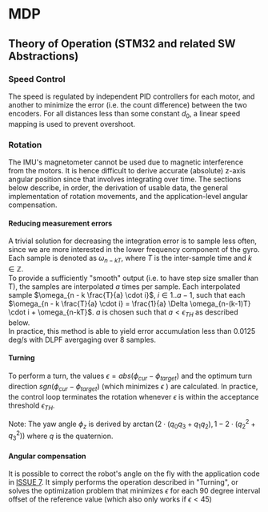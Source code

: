 # MDP
 
## Theory of Operation (STM32 and related SW Abstractions)
### Speed Control
The speed is regulated by independent PID controllers for each motor, and another to minimize the error (i.e. the count difference) between the two encoders. For all distances less than some constant $d_0$, a linear speed mapping is used to prevent overshoot.

### Rotation
The IMU's magnetometer cannot be used due to magnetic interference from the motors. It is hence difficult to derive accurate (absolute) z-axis angular position since that involves integrating over time. The sections below describe, in order, the derivation of usable data, the general implementation of rotation movements, and the application-level angular compensation.

#### Reducing measurement errors
A trivial solution for decreasing the integration error is to sample less often, since we are more interested in the lower frequency component of the gyro. Each sample is denoted as $\omega_{n - kT}$, where $T$ is the inter-sample time and $k \in \mathbb{Z}$.<br>
To provide a sufficiently "smooth" output (i.e. to have step size smaller than T), the samples are interpolated $a$ times per sample. Each interpolated sample $\omega_{n - k \frac{T}{a} \cdot i}$, $i \in 1..a-1$, such that each $\omega_{n - k \frac{T}{a} \cdot i} = \frac{1}{a} \Delta \omega_{n-(k-1)T} \cdot i + \omega_{n-kT}$. $a$ is chosen such that $a < \epsilon_{TH}$ as described below.
<br>
In practice, this method is able to yield error accumulation less than 0.0125 deg/s with DLPF avergaging over 8 samples.

#### Turning
To perform a turn, the values $\epsilon = abs(\phi_{cur} - \phi_{target})$ and the optimum turn direction $sgn(\phi_{cur} - \phi_{target})$ (which minimizes $\epsilon$ ) are calculated. In practice, the control loop terminates the rotation whenever $\epsilon$ is within the acceptance threshold $\epsilon_{TH}$.

 Note: The yaw angle $\phi_z$ is derived by $\arctan\left(2 \cdot \left(q_0q_3 + q_1q_2\right), 1 - 2 \cdot \left(q_2^2 + q_3^2\right)\right)$ where $q$ is the quaternion.

#### Angular compensation
It is possible to correct the robot's angle on the fly with the application code in [ISSUE 7](/../../issues/7). It simply performs the operation described in "Turning", or solves the optimization problem that minimizes $\epsilon$ for each 90 degree interval offset of the reference value (which also only works if $\epsilon < 45$)
